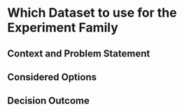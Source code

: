 # Which Dataset to use for the Experiment Family

## Context and Problem Statement

## Considered Options

## Decision Outcome